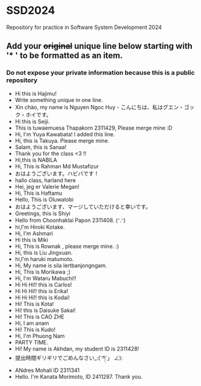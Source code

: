 # SSD2024

Repository for practice in Software System Development 2024
 
## Add your ~~original~~ unique line below starting with '\* ' to be formatted as an item.

### Do not expose your private information because this is a public repository

* Hi this is Hajimu!
* Write something unique in one line.
* Xin chào, my name is Nguyen Ngoc Huy - こんにちは、私はグエン・ゴック・ホイです。
* Hi this is Seiji.
* This is tuwaemuesa Thapakorn 2311429, Please merge mine :D
* Hi, I'm Yuya Kawabata!
I added this line.
* Hi, this is Takuya. Please merge mine.
* Salam, this is Sanaa!
* Thank you for the class <3 !!
* Hi,this is NABILA
* Hi, This is Rahman Md Mustafizur
* おはようございます。ハビバです！
* hallo class, harland here
* Hei, jeg er Valerie Megan!
* Hi, This is Haftamu
* Hello, This is Oluwatobi
* おはようございます、マージしていただけると幸いです。
* Greetings, this is Shiyi
* Hello from Choonhaklai Papon 2311408. (ᵔ.ᵔ)
* hi,I'm Hiroki Kotake.
* Hi, I'm Ashmari
* Hi this is Miki
* Hi, This is Rownak , please merge mine. :)
* Hi, this is Liu Jingxuan.
* hi,I'm haruki matumoto.
* Hi, My name is sila lertbanjongngam.
* Hi, This is Morikawa ;)
* Hi, I'm Wataru Mabuchi!!
* Hi Hi Hi!! this is Carlos!
* Hi Hi Hi!! this is Erika!
* Hi Hi Hi!! this is Kodai!
* Hi! This is Kota!
* Hi! this is Daisuke Sakai!
* Hi! This is CAO ZHE
* Hi, I am anam
* Hi! This is Kudo!
* Hi, I'm Phuong Nam
* PARTY TIME.
* Hi! My name is Akhdan, my student ID is 2311428!
* 提出時間ギリギリでごめんなさい_:(´ཀ`」 ∠):
* ANdres Mohali ID 2311341
* Hello. I'm Kanata Morimoto, ID 2411287. Thank you.
